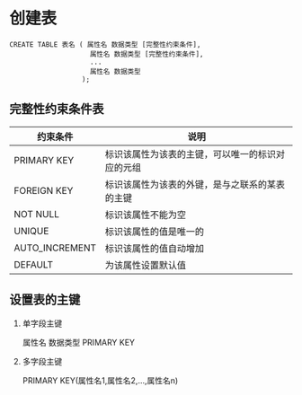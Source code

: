 # 创建表

    CREATE TABLE 表名 ( 属性名 数据类型 [完整性约束条件],
                        属性名 数据类型 [完整性约束条件],
                        ...
                        属性名 数据类型
                      );

## 完整性约束条件表

| 约束条件       | 说明                                             |
|----------------|--------------------------------------------------|
| PRIMARY KEY    | 标识该属性为该表的主键，可以唯一的标识对应的元组 |
| FOREIGN KEY    | 标识该属性为该表的外键，是与之联系的某表的主键   |
| NOT NULL       | 标识该属性不能为空                               |
| UNIQUE         | 标识该属性的值是唯一的                           |
| AUTO_INCREMENT | 标识该属性的值自动增加                           |
| DEFAULT        | 为该属性设置默认值                               |

## 设置表的主键

1. 单字段主键

    属性名 数据类型 PRIMARY KEY

2. 多字段主键

    PRIMARY KEY(属性名1,属性名2,...,属性名n)

